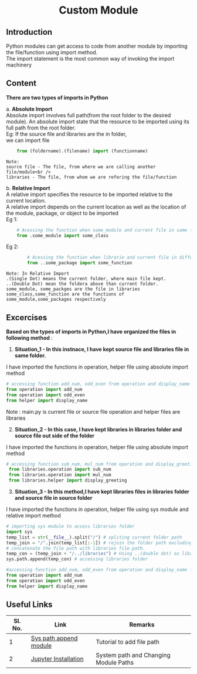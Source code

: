<h1 align="center">Custom Module </h1>

## Introduction
Python modules can get access to code from another module by importing the file/function using import method. <br />
The import statement is the most common way of invoking the import machinery <br />

## Content

**There are two types of imports in Python** <br/>

a. **Absolute Import** <br />
	Absolute import involves full path(from the root folder to the desired module). An absolute import state that the resource to be imported using its full path from the root folder. <br />
	Eg: If the source file and libraries are the in folder, <br />
	we can import file <br />
```python
	from (foldername).(filename) import (functionname)
``` 
    Note: 
	source file - The file, from where we are calling another file/module<br />
	libraries - The file, from whom we are refering the file/function
	
b. **Relative Import** <br />
	A relative import specifies the resource to be imported relative to the current location. <br />
	A relative import depends on the current location as well as the location of the module, package, or object to be imported <br />
	Eg 1: <br />
```python
	# Acessing the function when some_module and current file in same folder.
	from .some_module import some_class
```
Eg 2:
```python
	    # Acessing the function when librarie and current file in different folder.
	    from ..some_package import some_function 
```
	Note: In Relative Import 
	.(Single Dot) means the current folder, where main file kept.
	..(Double Dot) mean the foldera above than current folder.
	some_module, some_packges are the file in libraries
	some_class,some_function are the functions of some_module,some_packages respectively
	
	
##  Excercises

**Based on the types of imports in Python,I have organized the files in following method** : <br />

 1. **Situation_1 - In this instnace, I have kept source file and libraries file in same folder.** <br />
 
   I have imported the functions in operation, helper file using absolute import method <br/>
   ```python
   # accessing function add_num, odd_even from operation and display_name from helper file.
   from operation import add_num
   from operation import odd_even
   from helper import display_name
   ```
   Note :
   main.py is current file or source file
   operation and helper files are libraries
   
 2. **Situation_2 - In this case, I have kept libraries in libraries folder and source file out side of the folder** <br />
   
   I have imported the functions in operation, helper file using absolute import method <br />
   ```python
   # accessing function sub_num, mul_num from operation and display_greeting from helper file.
	from libraries.operation import sub_num 
	from libraries.operation import mul_num
	from libraries.helper import display_greeting
   ```
   
 3. **Situation_3 - In this method,I have kept libraries files in libraries folder and source file in source folder** <br />
 
   I have imported the functions in operation, helper file using sys module and relative import method <br />
   
   ```python
   # importing sys module to access libraries folder
   import sys 
   temp_list = str(__file__).split("/") # spliting current folder path
   temp_join = "/".join(temp_list[:-1]) # rejoin the folder path excluding the file name
   # concatenate the file path with libraries file path.
   temp_con = (temp_join + "/../libraries") # Using ..(double dot) as libraries file folder is the above the current file folder
   sys.path.append(temp_con) # accessing libraries folder
   
   #accessing function add_num, odd_even from operation and display_name from helper file.
   from operation import add_num
   from operation import odd_even
   from helper import display_name
   ```

##  Useful Links

| **Sl. No.** | **Link** | **Remarks** |
----------|--------------|--------------
1| [Sys path append module](https://www.youtube.com/watch?v=-aWN9FYfkFA&feature=youtu.be) | Tutorial to add file path
2| [Jupyter Installation](https://www.youtube.com/watch?v=5z5nALNandM&feature=youtu.be) | System path and Changing Module Paths

